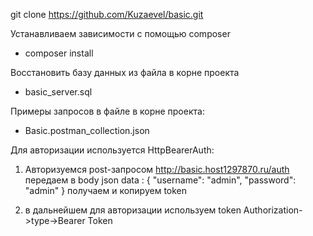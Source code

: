 git clone https://github.com/Kuzaevel/basic.git

Устанавливаем зависимости с помощью composer
- composer install

Восстановить базу данных из файла в корне проекта
- basic_server.sql 


Примеры запросов в файле в корне проекта:
- Basic.postman_collection.json



Для авторизации используется HttpBearerAuth:
1) Авторизуемся post-запросом http://basic.host1297870.ru/auth
передаем в body json data : 
{
    "username": "admin",
    "password": "admin"
}
получаем и копируем token

2) в дальнейшем для авторизации используем token
Authorization->type->Bearer Token

